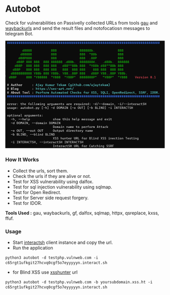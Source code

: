 # Autobot 

Check for vulnerabilities on Passivelly collected URLs from tools [gau](https://github.com/lc/gau) and [waybackurls](https://github.com/tomnomnom/waybackurls) and send the result files and notofocatiosn messages to telegram Bot.  

![](sc.png)

### How It Works   

* Collect the urls, sort them.  
* Check the urls if they are alive or not. 
* Test for XSS vulnerability using dalfox.   
* Test for sql injection vulnerability using sqlmap.  
* Test for Open Redirect.   
* Test for Server side request forgery.   
* Test for IDOR.   

__Tools Used :__  gau, waybackurls, gf, dalfox, sqlmap, httpx, qsreplace, kxss, ffuf.  

### Usage   

* Start [interactsh](https://github.com/projectdiscovery/interactsh) client instance and copy the url. 
* Run the application 

```  
python3 autobot -d testphp.vulnweb.com -i c65rgt1ufkgit27hcvq0cgf5o7eyyyyyn.interact.sh
```  

* for Blind XSS use [xsshunter]() url  

```    
python3 autobot -d testphp.vulnweb.com -b yoursubdomain.xss.ht -i c65rgt1ufkgit27hcvq0cgf5o7eyyyyyn.interact.sh
```     

